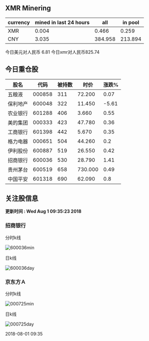 ## XMR Minering

|currency|mined in last 24 hours|all|in pool|
|---|---|---|---|
|XMR|0.004|0.466|0.259|
|CNY|3.035|384.958|213.894|

今日美元对人民币 6.81	今日xmr对人民币825.74


## 今日重仓股 

|股名|代码|被持数|时价|涨跌%|
|---|---|---|---|---|
|五粮液|000858|311|72.200|0.07|
|保利地产|600048|322|11.450|-5.61|
|农业银行|601288|406|3.660|0.55|
|美的集团|000333|423|47.780|0.36|
|工商银行|601398|442|5.670|0.35|
|格力电器|000651|504|44.260|0.2|
|伊利股份|600887|519|26.550|0.42|
|招商银行|600036|530|28.790|1.41|
|贵州茅台|600519|658|730.000|0.49|
|中国平安|601318|690|62.090|0.8|

## 关注股信息
**更新时间 : Wed Aug  1 09:35:23 2018**
### 招商银行 
分时k线

![600036min](http://image.sinajs.cn/newchart/min/n/sh600036.gif)

日k线

![600036day](http://image.sinajs.cn/newchart/daily/n/sh600036.gif)

### 京东方Ａ 
分时k线

![000725min](http://image.sinajs.cn/newchart/min/n/sz000725.gif)

日k线

![000725day](http://image.sinajs.cn/newchart/daily/n/sz000725.gif)

2018-08-01 09:35